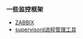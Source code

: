 ### 一些监控框架

- [ZABBIX](https://www.zabbix.com/download)
- [supervisord进程管理工具](http://supervisord.org/index.html)